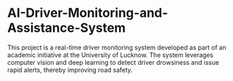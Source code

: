 # AI-Driver-Monitoring-and-Assistance-System
This project is a real-time driver monitoring system developed as part of an academic initiative at the University of Lucknow. The system leverages computer vision and deep learning to detect driver drowsiness and issue rapid alerts, thereby improving road safety.

